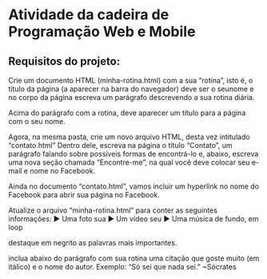 # Atividade da cadeira de Programação Web e Mobile

## Requisitos do projeto:

Crie um documento HTML (minha-rotina.html) com a sua “rotina”, isto é, o título da página (a aparecer na barra do navegador) deve ser o seunome e no corpo da página escreva um parágrafo descrevendo a sua rotina diária.

Acima do parágrafo com a rotina, deve aparecer um título para a página com o seu nome.

Agora, na mesma pasta, crie um novo arquivo HTML, desta vez intitulado “contato.html” Dentro dele, escreva na página o título “Contato”, um parágrafo falando sobre possíveis formas de encontrá-lo e, abaixo, escreva uma nova seção chamada “Encontre-me”, na qual você deve colocar seu e-mail e nome no Facebook.

Ainda no documento “contato.html”, vamos incluir um hyperlink no nome do Facebook para abrir sua página no Facebook.

Atualize o arquivo “minha-rotina.html” para conter as seguintes informações:
► Uma foto sua
► Um vídeo seu
► Uma música de fundo, em loop

destaque em negrito as palavras mais importantes.

inclua abaixo do parágrafo com sua rotina uma citação que goste muito (em itálico) e o nome do autor. Exemplo:
“Só sei que nada sei.” ~Sócrates
